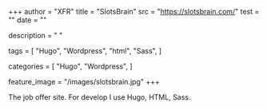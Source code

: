 +++
author = "XFR"
title = "SlotsBrain"
src = "https://slotsbrain.com/"
test = ""
date = ""

description = " "

tags = [
    "Hugo",
    "Wordpress",
    "html",
    "Sass",
]

categories = [
    "Hugo",
    "Wordpress",
]


feature_image = "/images/slotsbrain.jpg"
+++

The job offer site. For develop I use Hugo, HTML, Sass.
<!--more-->

